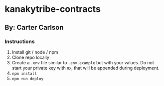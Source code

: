 # kanakytribe-contracts
## By: Carter Carlson

### Instructions
1. Install git / node / npm
2. Clone repo locally
3. Create a `.env` file similar to `.env.example` but with your values.  Do not start your private key with `0x`, that will be appended during deployment.
4. `npm install`
5. `npm run deploy`

